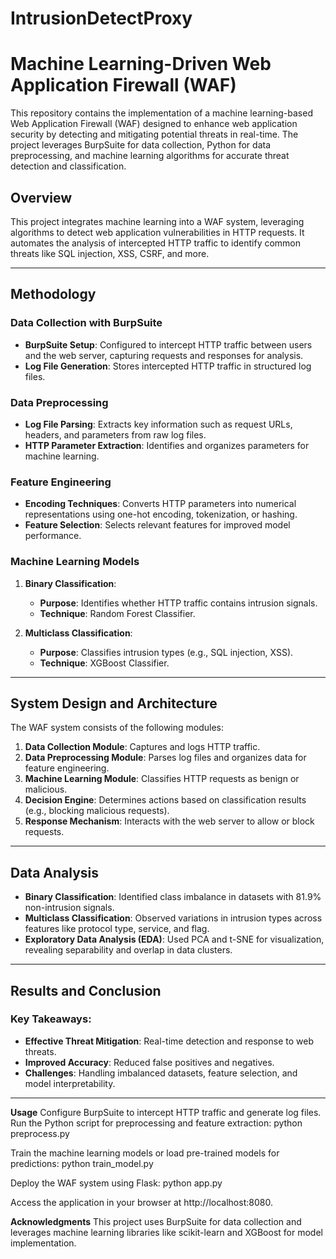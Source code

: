 # IntrusionDetectProxy
# Machine Learning-Driven Web Application Firewall (WAF)

This repository contains the implementation of a machine learning-based Web Application Firewall (WAF) designed to enhance web application security by detecting and mitigating potential threats in real-time. The project leverages BurpSuite for data collection, Python for data preprocessing, and machine learning algorithms for accurate threat detection and classification.


## Overview

This project integrates machine learning into a WAF system, leveraging algorithms to detect web application vulnerabilities in HTTP requests. It automates the analysis of intercepted HTTP traffic to identify common threats like SQL injection, XSS, CSRF, and more. 

---

## Methodology

### Data Collection with BurpSuite

- **BurpSuite Setup**: Configured to intercept HTTP traffic between users and the web server, capturing requests and responses for analysis.  
- **Log File Generation**: Stores intercepted HTTP traffic in structured log files.  

### Data Preprocessing

- **Log File Parsing**: Extracts key information such as request URLs, headers, and parameters from raw log files.  
- **HTTP Parameter Extraction**: Identifies and organizes parameters for machine learning.  

### Feature Engineering

- **Encoding Techniques**: Converts HTTP parameters into numerical representations using one-hot encoding, tokenization, or hashing.  
- **Feature Selection**: Selects relevant features for improved model performance.  

### Machine Learning Models

1. **Binary Classification**:  
   - **Purpose**: Identifies whether HTTP traffic contains intrusion signals.  
   - **Technique**: Random Forest Classifier.  

2. **Multiclass Classification**:  
   - **Purpose**: Classifies intrusion types (e.g., SQL injection, XSS).  
   - **Technique**: XGBoost Classifier.  

---

## System Design and Architecture

The WAF system consists of the following modules:  

1. **Data Collection Module**: Captures and logs HTTP traffic.  
2. **Data Preprocessing Module**: Parses log files and organizes data for feature engineering.  
3. **Machine Learning Module**: Classifies HTTP requests as benign or malicious.  
4. **Decision Engine**: Determines actions based on classification results (e.g., blocking malicious requests).  
5. **Response Mechanism**: Interacts with the web server to allow or block requests.  

---

## Data Analysis

- **Binary Classification**: Identified class imbalance in datasets with 81.9% non-intrusion signals.  
- **Multiclass Classification**: Observed variations in intrusion types across features like protocol type, service, and flag.  
- **Exploratory Data Analysis (EDA)**: Used PCA and t-SNE for visualization, revealing separability and overlap in data clusters.  

---

## Results and Conclusion

### Key Takeaways:

- **Effective Threat Mitigation**: Real-time detection and response to web threats.  
- **Improved Accuracy**: Reduced false positives and negatives.  
- **Challenges**: Handling imbalanced datasets, feature selection, and model interpretability.  

---

**Usage**
Configure BurpSuite to intercept HTTP traffic and generate log files.
Run the Python script for preprocessing and feature extraction:
python preprocess.py

Train the machine learning models or load pre-trained models for predictions:
python train_model.py

Deploy the WAF system using Flask:
python app.py

Access the application in your browser at http://localhost:8080.

**Acknowledgments**
This project uses BurpSuite for data collection and leverages machine learning libraries like scikit-learn and XGBoost for model implementation.
